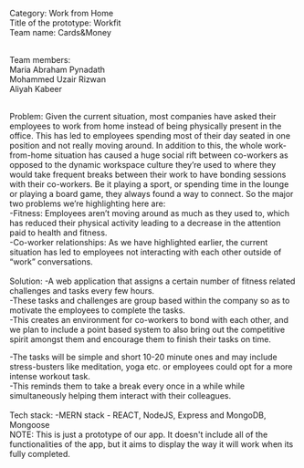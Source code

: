 Category: Work from Home</br>
Title of the prototype: Workfit </br>
Team name: Cards&Money </br></br>

Team members: </br>
Maria Abraham Pynadath </br>
Mohammed Uzair Rizwan</br>
Aliyah Kabeer</br></br>

Problem: 
Given the current situation, most companies have asked their employees to work from home instead of being physically present in the office. This has led to employees spending most of their day seated in one position and not really moving around. In addition to this, the whole work-from-home situation has caused a huge social rift between co-workers as opposed to the dynamic workspace culture they’re used to where they would take frequent breaks between their work to have bonding sessions with their co-workers. Be it playing a sport, or spending time in the lounge or playing a board game, they always found a way to connect. So the major two problems we’re highlighting here are: </br>
-Fitness: Employees aren’t moving around as much as they used to, which has reduced their physical activity leading to a decrease in the attention paid to health and fitness. </br>
-Co-worker relationships: As we have highlighted earlier, the current situation has led to employees not interacting with each other outside of “work” conversations. 
</br></br>
Solution: 
-A web application that assigns a certain number of fitness related challenges and tasks every few hours.
</br>
-These tasks and challenges are group based within the company so as to motivate the employees to complete the tasks. </br>
-This creates an environment for co-workers to bond with each other, and we plan to include a point based system to also bring out the competitive spirit amongst them and encourage them to finish their tasks on time.</br>

-The tasks will be simple and short 10-20 minute ones and may include stress-busters like meditation, yoga etc. or employees could opt for a more intense workout task.</br> -This reminds them to take a break every once in a while while simultaneously helping them interact with their colleagues. </br></br>
Tech stack: 
-MERN stack - REACT, NodeJS, Express and MongoDB, Mongoose 
<br> NOTE: This is just a prototype of our app. It doesn't include all of the functionalities of the app, but it aims to display the way it will work when its fully completed. 
